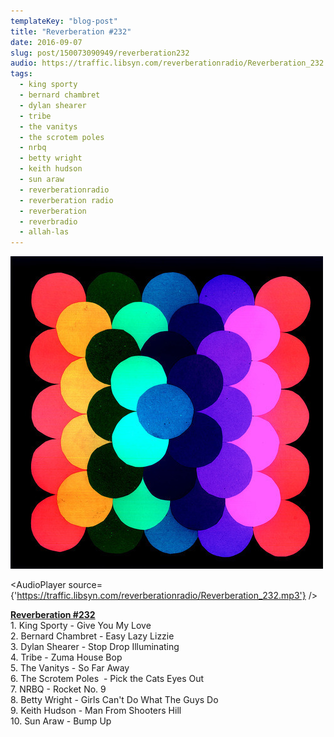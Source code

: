 ```yaml
---
templateKey: "blog-post"
title: "Reverberation #232"
date: 2016-09-07
slug: post/150073090949/reverberation232
audio: https://traffic.libsyn.com/reverberationradio/Reverberation_232.mp3
tags:
  - king sporty
  - bernard chambret
  - dylan shearer
  - tribe
  - the vanitys
  - the scrotem poles
  - nrbq
  - betty wright
  - keith hudson
  - sun araw
  - reverberationradio
  - reverberation radio
  - reverberation
  - reverbradio
  - allah-las
---
```


![Reverberation #232](../images/69d5f82c358ca6491285d3ccfa5aa7978d19fb2766c72672124e3e35d4b0cbdd.jpg)

<AudioPlayer source={'https://traffic.libsyn.com/reverberationradio/Reverberation_232.mp3'} />

<p><b><a href="https://traffic.libsyn.com/reverberationradio/Reverberation_232.mp3">Reverberation #232</a><br /></b>1. King Sporty - Give You My Love<br />2. Bernard Chambret - Easy Lazy Lizzie<br />3. Dylan Shearer - Stop Drop Illuminating<br />4. Tribe - Zuma House Bop<br />5. The Vanitys - So Far Away<br />6. The Scrotem Poles &nbsp;- Pick the Cats Eyes Out<br />7. NRBQ - Rocket No. 9<br />8. Betty Wright - Girls Can't Do What The Guys Do<br />9. Keith Hudson - Man From Shooters Hill<br />10. Sun Araw - Bump Up</p>
